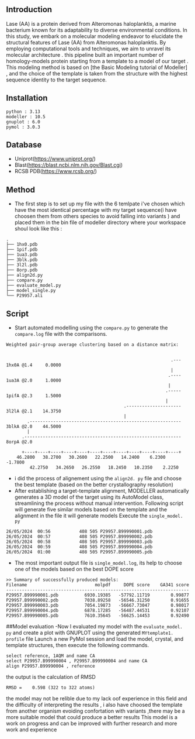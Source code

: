 ## Introduction
Lase (AA) is a protein derived from Alteromonas haloplanktis, a marine bacterium known for its adaptability to diverse environmental conditions. In this study, we embark on a molecular modeling endeavor to elucidate the structural features of Lase (AA) from Alteromonas haloplanktis. By employing computational tools and techniques, we aim to unravel its molecular architecture . this pipeline built an important number of homology-models protein starting from a template to a model of our target . This modeling method is based on [the Basic Modeling tutorial of Modeller] , and the choice of the template is taken from the structure with the highest sequence identity to the target sequence.
## Installation
```
python : 3.13
modeller : 10.5
gnuplot : 6.0
pymol : 3.0.3
```
## Database 
- Uniprot(https://www.uniprot.org/)
- Blast(https://blast.ncbi.nlm.nih.gov/Blast.cgi)
- RCSB PDB(https://www.rcsb.org/)
## Method 
- The first step is to set up my file with the 6 temlpate i've chosen which have the most identical percentage with my target sequence(i have choosen them from others species to avoid falling into variants ) and placed them in the bin file of modeller directory where your workspace shoul look like this :
```
.
├── 1hx0.pdb
├── 1pif.pdb
├── 1ua3.pdb
├── 3blk.pdb
├── 3l2l.pdb
├── 8orp.pdb
├── align2d.py
├── compare.py
├── evaluate_model.py
├── model_single.py
└── P29957.ali
```
## Script 
- Start automated modelling using the `compare.py` to generate the `compare.log` file with the comparisons.
```
Weighted pair-group average clustering based on a distance matrix:


                                                               .--- 1hx0A @1.4     0.0000
                                                               |
                                                              .---- 1ua3A @2.0     1.0000
                                                              |
                                                             .----- 1pifA @2.3     1.5000
                                                             |
                                             .--------------------- 3l2lA @2.1    14.3750
                                             |
        .---------------------------------------------------------- 3blkA @2.0    44.5000
        |
      .------------------------------------------------------------ 8orpA @2.0

      +----+----+----+----+----+----+----+----+----+----+----+----+
    46.2800   38.2700   30.2600   22.2500   14.2400    6.2300   -1.7800
         42.2750   34.2650   26.2550   18.2450   10.2350    2.2250
```
- i did the process of alignement using the `align2d. py` file and choose the best template (based on the  better crystallography resolution)
- After establishing a target-template alignment, MODELLER automatically generates a 3D model of the target using its AutoModel class, streamlining the process without manual intervention.
Following script will generate five similar models based on the template and the alignment in the file it will generate models
Execute the `single_model. py`
```shell
26/05/2024  00:56           408 505 P29957.B99990001.pdb
26/05/2024  00:57           408 505 P29957.B99990002.pdb
26/05/2024  00:58           408 505 P29957.B99990003.pdb
26/05/2024  00:59           408 505 P29957.B99990004.pdb
26/05/2024  01:00           408 505 P29957.B99990005.pdb
```
- The most important output file is `single_model.log`, its help to choose one of the models based on the best DOPE score
```
>> Summary of successfully produced models:
Filename                          molpdf     DOPE score    GA341 score
----------------------------------------------------------------------
P29957.B99990001.pdb          6930.19385   -57792.11719        0.99877
P29957.B99990002.pdb          7038.89258   -56546.31250        0.91655
P29957.B99990003.pdb          7054.19873   -56667.73047        0.98017
P29957.B99990004.pdb          6878.17285   -56487.44531        0.92107
P29957.B99990005.pdb          7610.35645   -56625.14453        0.92490
```
##Model evaluation
-Now I evaluated my model with the `evaluate_model. py` and create a plot with GNUPLOT using the generated `MYtemplate1. profile` file 
Launch a new PyMol session and load the model, crystal, and template structures, then execute the following commands.
```shell
select reference, 1AQM and name CA
select P29957.B99990004 , P29957.B99990004 and name CA
align P29957.B99990004 , reference
```
the output is the calculation of  RMSD
```
RMSD =    0.598 (322 to 322 atoms)
```
the model may not be relible due to my lack oof experience in this field and the difficulty of interpreting the results , i also have choosed the template from another organism evoiding confortation with variants ,there may be a more suitable model that could produce a better results 
This model is a work on progress and can be improved with further research and more work and experience
```

